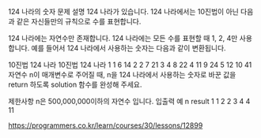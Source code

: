 124 나라의 숫자
문제 설명
124 나라가 있습니다. 124 나라에서는 10진법이 아닌 다음과 같은 자신들만의 규칙으로 수를 표현합니다.

124 나라에는 자연수만 존재합니다.
124 나라에는 모든 수를 표현할 때 1, 2, 4만 사용합니다.
예를 들어서 124 나라에서 사용하는 숫자는 다음과 같이 변환됩니다.

10진법 124 나라 10진법 124 나라
1 1 6 14
2 2 7 21
3 4 8 22
4 11 9 24
5 12 10 41
자연수 n이 매개변수로 주어질 때, n을 124 나라에서 사용하는 숫자로 바꾼 값을 return 하도록 solution 함수를 완성해 주세요.

제한사항
n은 500,000,000이하의 자연수 입니다.
입출력 예
n result
1 1
2 2
3 4
4 11

https://programmers.co.kr/learn/courses/30/lessons/12899
